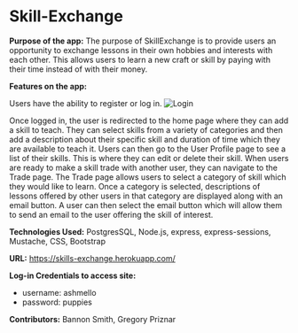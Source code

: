 # Skill-Exchange

**Purpose of the app:** The purpose of SkillExchange is to provide users an opportunity to exchange lessons in their own hobbies and interests with each other. 
This allows users to learn a new craft or skill by paying with their time instead of with their money.

**Features on the app:** 


Users have the ability to register or log in.
![Login](https://i.imgur.com/WYqFZTB.png "Login")

Once logged in, the user is redirected to the home page where they can add a skill to teach. 
They can select skills from a variety of categories and then add a description about their specific skill and duration of time 
which they are available to teach it. Users can then go to the User Profile page to see a list of their skills. 
This is where they can edit or delete their skill. When users are ready to make a skill trade with another user, 
they can navigate to the Trade page. The Trade page allows users to select a category of skill which they would like to learn. 
Once a category is selected, descriptions of lessons offered by other users in that category are displayed along with an email 
button. A user can then select the email button which will allow them to send an email to the user offering the skill of interest.

**Technologies Used:** PostgresSQL, Node.js, express, express-sessions, Mustache, CSS, Bootstrap

**URL:** https://skills-exchange.herokuapp.com/

**Log-in Credentials to access site:** 
* username: ashmello
* password: puppies

**Contributors:** Bannon Smith, Gregory Priznar
